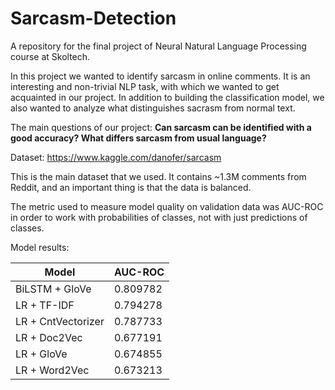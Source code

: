 # Sarcasm-Detection

A repository for the final project of Neural Natural Language Processing course at Skoltech.

In this project we wanted to identify sarcasm in online comments. It is an interesting and non-trivial NLP task, with which we wanted to get acquainted in our project. In addition to building the classification model, we also wanted to analyze what distinguishes sacrasm from normal text.

The main questions of our project: **Can sarcasm can be identified with a good accuracy? What differs sarcasm from usual language?**

Dataset: https://www.kaggle.com/danofer/sarcasm

This is the main dataset that we used. It contains ~1.3M comments from Reddit, and an important thing is that the data is balanced.

The metric used to measure model quality on validation data was AUC-ROC in order to work with probabilities of classes, not with just predictions of classes.

Model results:

|Model|AUC-ROC|
|-|-|
|BiLSTM + GloVe|0.809782|
|LR + TF-IDF|0.794278|
|LR + CntVectorizer|0.787733|
|LR + Doc2Vec|0.677191|
|LR + GloVe|0.674855|
|LR + Word2Vec|0.673213|
